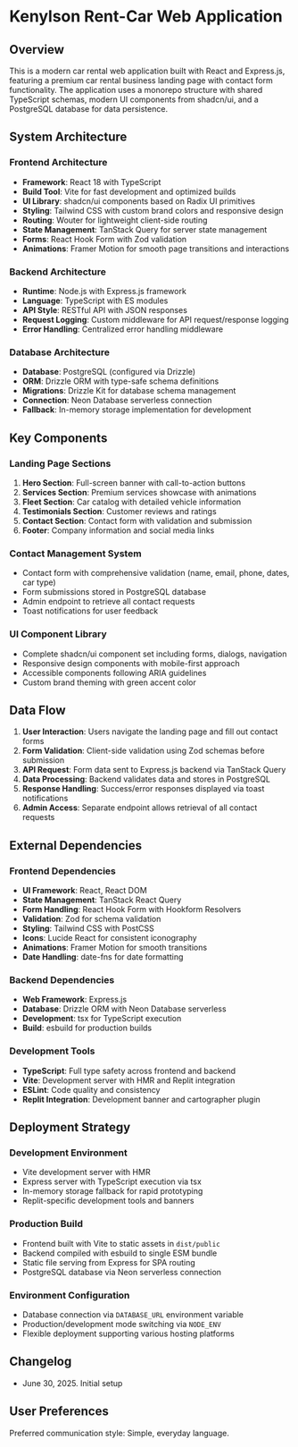 # Kenylson Rent-Car Web Application

## Overview

This is a modern car rental web application built with React and Express.js, featuring a premium car rental business landing page with contact form functionality. The application uses a monorepo structure with shared TypeScript schemas, modern UI components from shadcn/ui, and a PostgreSQL database for data persistence.

## System Architecture

### Frontend Architecture
- **Framework**: React 18 with TypeScript
- **Build Tool**: Vite for fast development and optimized builds
- **UI Library**: shadcn/ui components based on Radix UI primitives
- **Styling**: Tailwind CSS with custom brand colors and responsive design
- **Routing**: Wouter for lightweight client-side routing
- **State Management**: TanStack Query for server state management
- **Forms**: React Hook Form with Zod validation
- **Animations**: Framer Motion for smooth page transitions and interactions

### Backend Architecture
- **Runtime**: Node.js with Express.js framework
- **Language**: TypeScript with ES modules
- **API Style**: RESTful API with JSON responses
- **Request Logging**: Custom middleware for API request/response logging
- **Error Handling**: Centralized error handling middleware

### Database Architecture
- **Database**: PostgreSQL (configured via Drizzle)
- **ORM**: Drizzle ORM with type-safe schema definitions
- **Migrations**: Drizzle Kit for database schema management
- **Connection**: Neon Database serverless connection
- **Fallback**: In-memory storage implementation for development

## Key Components

### Landing Page Sections
1. **Hero Section**: Full-screen banner with call-to-action buttons
2. **Services Section**: Premium services showcase with animations
3. **Fleet Section**: Car catalog with detailed vehicle information
4. **Testimonials Section**: Customer reviews and ratings
5. **Contact Section**: Contact form with validation and submission
6. **Footer**: Company information and social media links

### Contact Management System
- Contact form with comprehensive validation (name, email, phone, dates, car type)
- Form submissions stored in PostgreSQL database
- Admin endpoint to retrieve all contact requests
- Toast notifications for user feedback

### UI Component Library
- Complete shadcn/ui component set including forms, dialogs, navigation
- Responsive design components with mobile-first approach
- Accessible components following ARIA guidelines
- Custom brand theming with green accent color

## Data Flow

1. **User Interaction**: Users navigate the landing page and fill out contact forms
2. **Form Validation**: Client-side validation using Zod schemas before submission
3. **API Request**: Form data sent to Express.js backend via TanStack Query
4. **Data Processing**: Backend validates data and stores in PostgreSQL
5. **Response Handling**: Success/error responses displayed via toast notifications
6. **Admin Access**: Separate endpoint allows retrieval of all contact requests

## External Dependencies

### Frontend Dependencies
- **UI Framework**: React, React DOM
- **State Management**: TanStack React Query
- **Form Handling**: React Hook Form with Hookform Resolvers
- **Validation**: Zod for schema validation
- **Styling**: Tailwind CSS with PostCSS
- **Icons**: Lucide React for consistent iconography
- **Animations**: Framer Motion for smooth transitions
- **Date Handling**: date-fns for date formatting

### Backend Dependencies
- **Web Framework**: Express.js
- **Database**: Drizzle ORM with Neon Database serverless
- **Development**: tsx for TypeScript execution
- **Build**: esbuild for production builds

### Development Tools
- **TypeScript**: Full type safety across frontend and backend
- **Vite**: Development server with HMR and Replit integration
- **ESLint**: Code quality and consistency
- **Replit Integration**: Development banner and cartographer plugin

## Deployment Strategy

### Development Environment
- Vite development server with HMR
- Express server with TypeScript execution via tsx
- In-memory storage fallback for rapid prototyping
- Replit-specific development tools and banners

### Production Build
- Frontend built with Vite to static assets in `dist/public`
- Backend compiled with esbuild to single ESM bundle
- Static file serving from Express for SPA routing
- PostgreSQL database via Neon serverless connection

### Environment Configuration
- Database connection via `DATABASE_URL` environment variable
- Production/development mode switching via `NODE_ENV`
- Flexible deployment supporting various hosting platforms

## Changelog

- June 30, 2025. Initial setup

## User Preferences

Preferred communication style: Simple, everyday language.